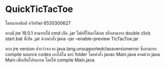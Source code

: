 # QuickTicTacToe
โดยนายอธิบดี ทวีทรัพย์ 6530300627

หากมี jre 19.0.1 สามารถใช้ cmd เปิด .jar ไฟล์ที่ให้มาได้เลย หรือสามารถ double click start.bat ที่เปิด .jar ด้วยคำสั่ง java –jar –enable-preview TicTacToe.jar

หาก jre version ต่ำกว่าจะเจอ java.lang.unsupportedclassversionerror ซึ่งสามารถ
compile source codes เองได้ใน src folder โดยคำสั่ง javac Main.java ตามด้วย java Main เพื่อเปิดโปรแกรม
โดยให้ compile Main.java
